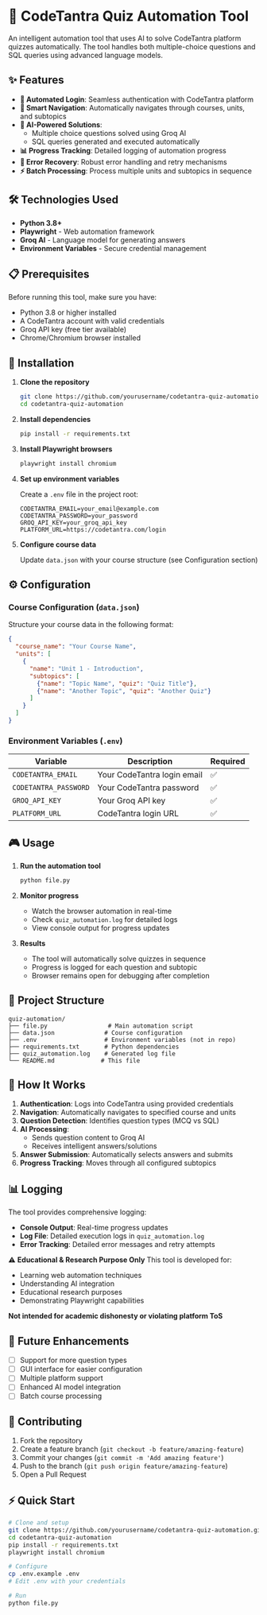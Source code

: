 # 🤖 CodeTantra Quiz Automation Tool

An intelligent automation tool that uses AI to solve CodeTantra platform quizzes automatically. The tool handles both multiple-choice questions and SQL queries using advanced language models.

## ✨ Features

- **🔐 Automated Login**: Seamless authentication with CodeTantra platform
- **🎯 Smart Navigation**: Automatically navigates through courses, units, and subtopics
- **🧠 AI-Powered Solutions**: 
  - Multiple choice questions solved using Groq AI
  - SQL queries generated and executed automatically
- **📊 Progress Tracking**: Detailed logging of automation progress
- **🔄 Error Recovery**: Robust error handling and retry mechanisms
- **⚡ Batch Processing**: Process multiple units and subtopics in sequence

## 🛠️ Technologies Used

- **Python 3.8+**
- **Playwright** - Web automation framework
- **Groq AI** - Language model for generating answers
- **Environment Variables** - Secure credential management

## 📋 Prerequisites

Before running this tool, make sure you have:

- Python 3.8 or higher installed
- A CodeTantra account with valid credentials
- Groq API key (free tier available)
- Chrome/Chromium browser installed

## 🚀 Installation

1. **Clone the repository**
   ```bash
   git clone https://github.com/yourusername/codetantra-quiz-automation.git
   cd codetantra-quiz-automation
   ```

2. **Install dependencies**
   ```bash
   pip install -r requirements.txt
   ```

3. **Install Playwright browsers**
   ```bash
   playwright install chromium
   ```

4. **Set up environment variables**
   
   Create a `.env` file in the project root:
   ```env
   CODETANTRA_EMAIL=your_email@example.com
   CODETANTRA_PASSWORD=your_password
   GROQ_API_KEY=your_groq_api_key
   PLATFORM_URL=https://codetantra.com/login
   ```

5. **Configure course data**
   
   Update `data.json` with your course structure (see Configuration section)

## ⚙️ Configuration

### Course Configuration (`data.json`)

Structure your course data in the following format:

```json
{
  "course_name": "Your Course Name",
  "units": [
    {
      "name": "Unit 1 - Introduction",
      "subtopics": [
        {"name": "Topic Name", "quiz": "Quiz Title"},
        {"name": "Another Topic", "quiz": "Another Quiz"}
      ]
    }
  ]
}
```

### Environment Variables (`.env`)

| Variable | Description | Required |
|----------|-------------|----------|
| `CODETANTRA_EMAIL` | Your CodeTantra login email | ✅ |
| `CODETANTRA_PASSWORD` | Your CodeTantra password | ✅ |
| `GROQ_API_KEY` | Your Groq API key | ✅ |
| `PLATFORM_URL` | CodeTantra login URL | ✅ |

## 🎮 Usage

1. **Run the automation tool**
   ```bash
   python file.py
   ```

2. **Monitor progress**
   - Watch the browser automation in real-time
   - Check `quiz_automation.log` for detailed logs
   - View console output for progress updates

3. **Results**
   - The tool will automatically solve quizzes in sequence
   - Progress is logged for each question and subtopic
   - Browser remains open for debugging after completion

## 📁 Project Structure

```
quiz-automation/
├── file.py                 # Main automation script
├── data.json              # Course configuration
├── .env                   # Environment variables (not in repo)
├── requirements.txt       # Python dependencies
├── quiz_automation.log    # Generated log file
└── README.md             # This file
```

## 🔧 How It Works

1. **Authentication**: Logs into CodeTantra using provided credentials
2. **Navigation**: Automatically navigates to specified course and units
3. **Question Detection**: Identifies question types (MCQ vs SQL)
4. **AI Processing**: 
   - Sends question content to Groq AI
   - Receives intelligent answers/solutions
5. **Answer Submission**: Automatically selects answers and submits
6. **Progress Tracking**: Moves through all configured subtopics

## 📊 Logging

The tool provides comprehensive logging:

- **Console Output**: Real-time progress updates
- **Log File**: Detailed execution logs in `quiz_automation.log`
- **Error Tracking**: Detailed error messages and retry attempts

⚠️ **Educational & Research Purpose Only**
This tool is developed for:
- Learning web automation techniques
- Understanding AI integration
- Educational research purposes
- Demonstrating Playwright capabilities

**Not intended for academic dishonesty or violating platform ToS**


## 🔮 Future Enhancements

- [ ] Support for more question types
- [ ] GUI interface for easier configuration
- [ ] Multiple platform support
- [ ] Enhanced AI model integration
- [ ] Batch course processing

## 🤝 Contributing

1. Fork the repository
2. Create a feature branch (`git checkout -b feature/amazing-feature`)
3. Commit your changes (`git commit -m 'Add amazing feature'`)
4. Push to the branch (`git push origin feature/amazing-feature`)
5. Open a Pull Request


## ⚡ Quick Start

```bash
# Clone and setup
git clone https://github.com/yourusername/codetantra-quiz-automation.git
cd codetantra-quiz-automation
pip install -r requirements.txt
playwright install chromium

# Configure
cp .env.example .env
# Edit .env with your credentials

# Run
python file.py
```

